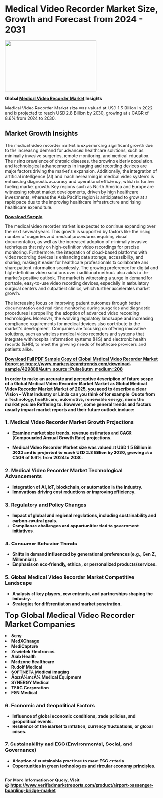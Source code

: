 <H1>Medical Video Recorder Market Size, Growth and Forecast from 2024 - 2031</H1><img class="aligncenter size-medium wp-image-584254" src="https://thirdeyenews.in/wp-content/uploads/2024/09/Global-Market-Research-300x168.jpeg" alt="" width="300" height="168" /><p><strong>Global&nbsp;<a href="https://www.marketsizeandtrends.com/download-sample/429808/&amp;utm_source=Pulse&amp;utm_medium=208">Medical Video Recorder Market</a> Insights</strong></p><p>Medical Video Recorder Market size was valued at USD 1.5 Billion in 2022 and is projected to reach USD 2.8 Billion by 2030, growing at a CAGR of 8.6% from 2024 to 2030.</p><p><h2>Market Growth Insights</h2> <p>The medical video recorder market is experiencing significant growth due to the increasing demand for advanced healthcare solutions, such as minimally invasive surgeries, remote monitoring, and medical education. The rising prevalence of chronic diseases, the growing elderly population, and technological advancements in imaging and recording devices are major factors driving the market's expansion. Additionally, the integration of artificial intelligence (AI) and machine learning in medical video systems is enhancing diagnostic accuracy and operational efficiency, which is further fueling market growth. Key regions such as North America and Europe are witnessing robust market developments, driven by high healthcare investments, whereas the Asia Pacific region is anticipated to grow at a rapid pace due to the improving healthcare infrastructure and rising healthcare expenditure.</p> <p><strong><a href="#">Download Sample</a></strong></p> <p>The medical video recorder market is expected to continue expanding over the next several years. This growth is supported by factors like the rising number of surgeries and medical procedures requiring visual documentation, as well as the increased adoption of minimally invasive techniques that rely on high-definition video recordings for precise monitoring. Furthermore, the integration of cloud-based platforms with video recording devices is enhancing data storage, accessibility, and sharing, making it easier for healthcare professionals to collaborate and share patient information seamlessly. The growing preference for digital and high-definition video solutions over traditional methods also adds to the market’s positive outlook. The market is witnessing a surge in demand for portable, easy-to-use video recording devices, especially in ambulatory surgical centers and outpatient clinics, which further accelerates market growth.</p> <p>The increasing focus on improving patient outcomes through better documentation and real-time monitoring during surgeries and diagnostic procedures is propelling the adoption of advanced video recording technologies. Moreover, the evolving regulatory landscape and increasing compliance requirements for medical devices also contribute to the market's development. Companies are focusing on offering innovative solutions, such as wireless medical video recorders and systems that integrate with hospital information systems (HIS) and electronic health records (EHR), to meet the growing needs of healthcare providers and patients alike.</p> <p><strong><a href="#"></p><p><span class=""><strong>Download Full PDF Sample Copy of Global Medical Video Recorder Market Report</strong> @ <a href="https://www.marketsizeandtrends.com/download-sample/429808/&amp;utm_source=Pulse&amp;utm_medium=208" target="_blank">https://www.marketsizeandtrends.com/download-sample/429808/&amp;utm_source=Pulse&amp;utm_medium=208</a></span></p><p>In order to make an accurate and perceptive description of future scope of a Global&nbsp;Medical Video Recorder Market Market as Global&nbsp;Medical Video Recorder Market Market of 2025, you need to describe a clear Vision &ndash; What Industry or Linda can you think of for example: Quote from a Technology, healthcare, automotive, renewable energy, name the market you are Reffering to. However, some general trends and factors usually impact market reports and their future outlook include:</p><h3>1.&nbsp;<strong>Medical Video Recorder Market Growth Projections</strong></h3><ul><li>Examine market size trends, revenue estimates and CAGR (Compounded Annual Growth Rate) projections.</li><li><p>Medical Video Recorder Market size was valued at USD 1.5 Billion in 2022 and is projected to reach USD 2.8 Billion by 2030, growing at a CAGR of 8.6% from 2024 to 2030.</p></li></ul><h3>2.&nbsp;<strong>Medical Video Recorder Market Technological Advancements</strong></h3><ul><li>Integration of AI, IoT, blockchain, or automation in the industry.</li><li>Innovations driving cost reductions or improving efficiency.</li></ul><h3>3.&nbsp;<strong>Regulatory and Policy Changes</strong></h3><ul><li>Impact of global and regional regulations, including sustainability and carbon-neutral goals.</li><li>Compliance challenges and opportunities tied to government initiatives.</li></ul><h3>4.&nbsp;<strong>Consumer Behavior Trends</strong></h3><ul><li>Shifts in demand influenced by generational preferences (e.g., Gen Z, Millennials).</li><li>Emphasis on eco-friendly, ethical, or personalized products/services.</li></ul><h3>5.&nbsp;<strong>Global Medical Video Recorder Market Competitive Landscape</strong></h3><ul><li>Analysis of key players, new entrants, and partnerships shaping the industry.</li><li>Strategies for differentiation and market penetration.</li></ul><p data-pm-slice="1 1 []"><span style="color: inherit; font-family: inherit; font-size: 25px;">Top Global Medical Video Recorder Market Companies</span></p><div class="" data-test-id=""><p><li>Sony</li><li> MedXChange</li><li> MediCapture</li><li> Zowietek Electronics</li><li> Arab Health</li><li> Medzone Healthcare</li><li> Rudolf Medical</li><li> SOFTNETA Medical Imaging</li><li> ÃœzÃ¼mcÃ¼ Medical Equipment</li><li> SYNERGY Medical</li><li> TEAC Corporation</li><li> FSN Medical</li></p></div><h3>6.&nbsp;<strong>Economic and Geopolitical Factors</strong></h3><ul><li>Influence of global economic conditions, trade policies, and geopolitical events.</li><li>Resilience of the market to inflation, currency fluctuations, or global crises.</li></ul><h3>7.&nbsp;<strong>Sustainability and ESG (Environmental, Social, and Governance)</strong></h3><ul><li>Adoption of sustainable practices to meet ESG criteria.</li><li>Opportunities in green technologies and circular economy principles.</li></ul><h2><strong style="font-size: 14px;">For More Information or Query, Visit @&nbsp;</strong><a style="background-color: #ffffff; font-size: 14px;" href="https://www.marketsizeandtrends.com/report/medical-video-recorder-market/" target="_blank">https://www.verifiedmarketreports.com/product/airport-passenger-boarding-bridge-market</a></h2>
